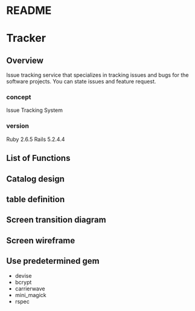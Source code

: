 # README

# Tracker

## Overview

<p>
  Issue tracking service that specializes in tracking issues and bugs for the software projects. You can state issues and feature request.
</p>

### concept

<p>Issue Tracking System</p>

### version

<p>Ruby 2.6.5 Rails 5.2.4.4</p>

## List of Functions

## Catalog design

## table definition

## Screen transition diagram

## Screen wireframe

## Use predetermined gem

<ul>
  <li>devise</li>
  <li>bcrypt</li>
  <li>carrierwave</li>
  <li>mini_magick</li>
  <li>rspec</li>
</ul>
